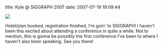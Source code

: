 title: Kyle @ SIGGRAPH 2007
date: 2007-07-19 19:09:44 

[![][1]][2]

Hotel/plan booked, registration finished, I'm goin' to SIGGRAPH! I haven't been this excited about attending a conference in quite a while. Not to mention, this is gonna be possibly the first conference I've been to where I haven't also been speaking. See you there! 

   [1]: /images/2007-07-19-kyle--siggraph-2007/siggraph2007.jpg
   [2]: http://www.siggraph.org/s2007/

